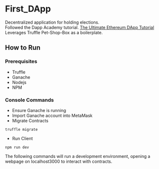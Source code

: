 # First_DApp
Decentralized application for holding elections.   
Followed the Dapp Academy tutorial. [The Ultimate Ethereum DApp Tutorial](https://www.dappuniversity.com/articles/the-ultimate-ethereum-dapp-tutorial)  
Leverages Truffle Pet-Shop-Box as a boilerplate.

## How to Run

### Prerequisites
- Truffle
- Ganache
- Nodejs
- NPM

### Console Commands
- Ensure Ganache is running
- Import Ganache account into MetaMask  
- Migrate Contracts  
```
truffle migrate
```
- Run Client
```
npm run dev
```
The following commands will run a development environment, opening a webpage on localhost3000 to interact with contracts.
